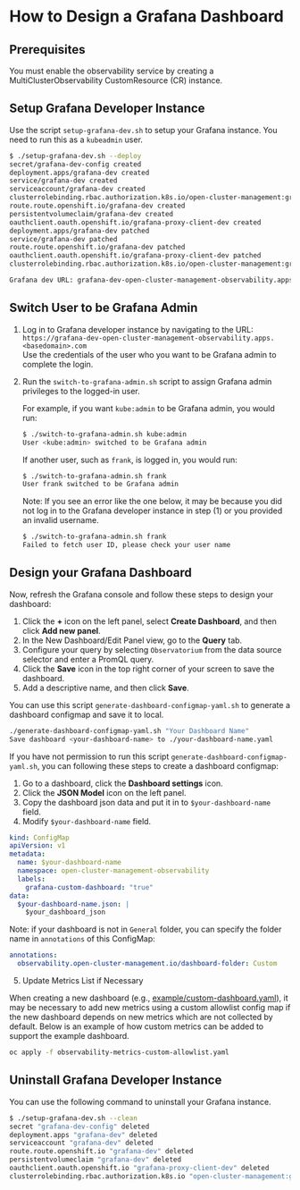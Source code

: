 # How to Design a Grafana Dashboard

## Prerequisites

You must enable the observability service by creating a MultiClusterObservability CustomResource (CR) instance.

## Setup Grafana Developer Instance

Use the script `setup-grafana-dev.sh` to setup your Grafana instance. You need to run this as a `kubeadmin` user.

```bash
$ ./setup-grafana-dev.sh --deploy
secret/grafana-dev-config created
deployment.apps/grafana-dev created
service/grafana-dev created
serviceaccount/grafana-dev created
clusterrolebinding.rbac.authorization.k8s.io/open-cluster-management:grafana-crb-dev created
route.route.openshift.io/grafana-dev created
persistentvolumeclaim/grafana-dev created
oauthclient.oauth.openshift.io/grafana-proxy-client-dev created
deployment.apps/grafana-dev patched
service/grafana-dev patched
route.route.openshift.io/grafana-dev patched
oauthclient.oauth.openshift.io/grafana-proxy-client-dev patched
clusterrolebinding.rbac.authorization.k8s.io/open-cluster-management:grafana-crb-dev patched

Grafana dev URL: grafana-dev-open-cluster-management-observability.apps.<basedomain>.com
```

## Switch User to be Grafana Admin

1. Log in to Grafana developer instance by navigating to the URL:  
   `https://grafana-dev-open-cluster-management-observability.apps.<basedomain>.com`  
   Use the credentials of the user who you want to be Grafana admin to complete the login.

2. Run the `switch-to-grafana-admin.sh` script to assign Grafana admin privileges to the logged-in user.  
 
   For example, if you want `kube:admin` to be Grafana admin, you would run:  
   ```bash
   $ ./switch-to-grafana-admin.sh kube:admin
   User <kube:admin> switched to be Grafana admin
   ```

   If another user, such as `frank`, is logged in, you would run:
   ```bash
   $ ./switch-to-grafana-admin.sh frank
   User frank switched to be Grafana admin
   ```

   Note: If you see an error like the one below, it may be because you did not log in to the Grafana developer instance in step (1) or you provided an invalid username.
   ```bash
   $ ./switch-to-grafana-admin.sh frank
   Failed to fetch user ID, please check your user name
   ```

## Design your Grafana Dashboard

Now, refresh the Grafana console and follow these steps to design your dashboard:

1. Click the **+** icon on the left panel, select **Create Dashboard**, and then click **Add new panel**.
2. In the New Dashboard/Edit Panel view, go to the **Query** tab.
3. Configure your query by selecting `Observatorium` from the data source selector and enter a PromQL query.
4. Click the **Save** icon in the top right corner of your screen to save the dashboard.
5. Add a descriptive name, and then click **Save**.

You can use this script `generate-dashboard-configmap-yaml.sh` to generate a dashboard configmap and save it to local.

```bash
./generate-dashboard-configmap-yaml.sh "Your Dashboard Name"
Save dashboard <your-dashboard-name> to ./your-dashboard-name.yaml
```

If you have not permission to run this script `generate-dashboard-configmap-yaml.sh`, you can following these steps to create a dashboard configmap:

1. Go to a dashboard, click the **Dashboard settings** icon.
2. Click the **JSON Model** icon on the left panel.
3. Copy the dashboard json data and put it in to `$your-dashboard-name` field.
4. Modify `$your-dashboard-name` field.

```yaml
kind: ConfigMap
apiVersion: v1
metadata:
  name: $your-dashboard-name
  namespace: open-cluster-management-observability
  labels:
    grafana-custom-dashboard: "true"
data:
  $your-dashboard-name.json: |
    $your_dashboard_json
```

Note: if your dashboard is not in `General` folder,  you can specify the folder name in `annotations` of this ConfigMap:

```yaml
annotations:
  observability.open-cluster-management.io/dashboard-folder: Custom
```

5. Update Metrics List if Necessary 

When creating a new dashboard (e.g., [example/custom-dashboard.yaml](example/custom-dashboard.yaml)), it may be necessary to add new metrics using a custom allowlist config map if the new dashboard depends on new metrics which are not collected by default. Below is an example of how custom metrics can be added to support the example dashboard.

```bash
oc apply -f observability-metrics-custom-allowlist.yaml
```

## Uninstall Grafana Developer Instance

You can use the following command to uninstall your Grafana instance.

```bash
$ ./setup-grafana-dev.sh --clean
secret "grafana-dev-config" deleted
deployment.apps "grafana-dev" deleted
serviceaccount "grafana-dev" deleted
route.route.openshift.io "grafana-dev" deleted
persistentvolumeclaim "grafana-dev" deleted
oauthclient.oauth.openshift.io "grafana-proxy-client-dev" deleted
clusterrolebinding.rbac.authorization.k8s.io "open-cluster-management:grafana-crb-dev" deleted
```
